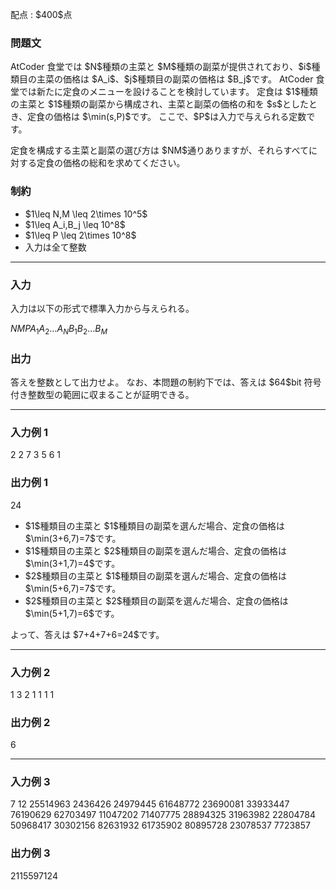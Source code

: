
<div>

<span>

<span>

<p>
配点 : $400$点
</p>

<div>

<section>

### **問題文**

<p>
AtCoder 食堂では $N$種類の主菜と $M$種類の副菜が提供されており、$i$種類目の主菜の価格は $A_i$、$j$種類目の副菜の価格は $B_j$です。
AtCoder 食堂では新たに定食のメニューを設けることを検討しています。
定食は $1$種類の主菜と $1$種類の副菜から構成され、主菜と副菜の価格の和を $s$としたとき、定食の価格は $\min(s,P)$です。
ここで、$P$は入力で与えられる定数です。
</p>

<p>
定食を構成する主菜と副菜の選び方は $NM$通りありますが、それらすべてに対する定食の価格の総和を求めてください。
</p>

</section>

</div>

<div>

<section>

### **制約**

<ul>

<li>
$1\leq N,M \leq 2\times 10^5$
</li>

<li>
$1\leq A_i,B_j \leq 10^8$
</li>

<li>
$1\leq P \leq 2\times 10^8$
</li>

<li>
入力は全て整数
</li>

</ul>

</section>

</div>

---

<div>

<div>

<section>

### **入力**

<p>
入力は以下の形式で標準入力から与えられる。
</p>

<div>

$N$$M$$P$$A_1$$A_2$$\dots$$A_N$$B_1$$B_2$$\dots$$B_M$
</div>

</section>

</div>

<div>

<section>

### **出力**

<p>
答えを整数として出力せよ。
なお、本問題の制約下では、答えは $64$bit 符号付き整数型の範囲に収まることが証明できる。
</p>

</section>

</div>

</div>

---

<div>

<section>

### **入力例 1**

<div>

2 2 7
3 5
6 1

</div>

</section>

</div>

<div>

<section>

### **出力例 1**

<div>

24

</div>

<ul>

<li>
$1$種類目の主菜と $1$種類目の副菜を選んだ場合、定食の価格は $\min(3+6,7)=7$です。
</li>

<li>
$1$種類目の主菜と $2$種類目の副菜を選んだ場合、定食の価格は $\min(3+1,7)=4$です。
</li>

<li>
$2$種類目の主菜と $1$種類目の副菜を選んだ場合、定食の価格は $\min(5+6,7)=7$です。
</li>

<li>
$2$種類目の主菜と $2$種類目の副菜を選んだ場合、定食の価格は $\min(5+1,7)=6$です。
</li>

</ul>

<p>
よって、答えは $7+4+7+6=24$です。
</p>

</section>

</div>

---

<div>

<section>

### **入力例 2**

<div>

1 3 2
1
1 1 1

</div>

</section>

</div>

<div>

<section>

### **出力例 2**

<div>

6

</div>

</section>

</div>

---

<div>

<section>

### **入力例 3**

<div>

7 12 25514963
2436426 24979445 61648772 23690081 33933447 76190629 62703497
11047202 71407775 28894325 31963982 22804784 50968417 30302156 82631932 61735902 80895728 23078537 7723857

</div>

</section>

</div>

<div>

<section>

### **出力例 3**

<div>

2115597124

</div>

</section>

</div>

</span>

</span>

</div>
